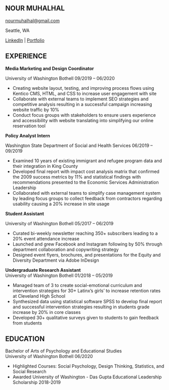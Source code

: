 ## NOUR MUHALHAL

nourmuhalhal@gmail.com

Seattle, WA

[LinkedIn](https://www.linkedin.com/in/nourmuhalhal/) | [Portfolio](https://sites.google.com/view/nourm-portfolio/projects)

## EXPERIENCE

**Media Marketing and Design Coordinator**  

University of Washington Bothell 
09/2019 – 06/2020
- Creating website layout, testing, and improving process flows using Kentico CMS, HTML, and CSS to increase user engagement with site
- Collaborate with external teams to implement SEO strategies and competitive analysis resulting in a successful campaign increasing website traffic by 10%
- Conduct focus groups with stakeholders to ensure users experience and accessibility with website translating into simplifying our online reservation tool

**Policy Analyst Intern**  

Washington State Department of Social and Health Services 
06/2019 – 09/2019 
- Examined 10 years of existing immigrant and refugee program data and their integration in King County
- Developed final report with impact cost analysis matrix that confirmed the 2009 success metrics by 11% and statistical findings with recommendations presented to the Economic Services Administration Leadership 
- Collaborated with external teams to simplify case management system by leading focus groups to collect feedback from contractors regarding usability causing a 20% increase in site usage

**Student Assistant**    

University of Washington Bothell 
05/2017 – 06/2019                                                                                           
- Curated bi-weekly newsletter reaching 350+ subscribers leading to a 20% event attendance increase
- Launched and grew Facebook and Instagram following by 50% through department collaboration and copywriting strategy 
- Designed event flyers, brochures, and presentations for the Equity and Diversity Department via Adobe InDesign

**Undergraduate Research Assistant**                                                                                                                                                                                              
University of Washington Bothell 
01/2018 – 05/2019
- Managed team of 3 to create social-emotional curriculum and intervention strategies for 30+ Latinx’s girls’ to increase retention rates at Cleveland High School 
- Synthesized data using statistical software SPSS to develop final report and successful intervention strategies resulting in students grade increase by 20% in core classes
- Developed 30+ qualitative surveys given to students to gain feedback from students 

## EDUCATION

Bachelor of Arts of Psychology and Educational Studies                                                                                      
University of Washington Bothell 
06/2020 
- Highlighted Courses: Social Psychology, Design Thinking, Statistics, and Social Research
- Awarded University of Washington -  Das Gupta Educational Leadership Scholarship 2018-2019
